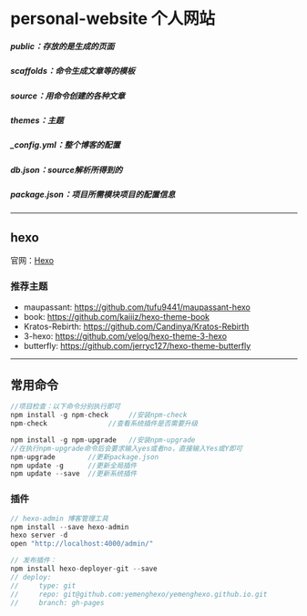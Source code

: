 # personal-website 个人网站

##### public：存放的是生成的页面
##### scaffolds：命令生成文章等的模板
##### source：用命令创建的各种文章
##### themes：主题
##### _config.yml：整个博客的配置
##### db.json：source解析所得到的
##### package.json：项目所需模块项目的配置信息

---
## hexo
官网：[Hexo](https://hexo.io/zh-cn/)
### 推荐主题
- maupassant: https://github.com/tufu9441/maupassant-hexo
- book: https://github.com/kaiiiz/hexo-theme-book
- Kratos-Rebirth: https://github.com/Candinya/Kratos-Rebirth
- 3-hexo: https://github.com/yelog/hexo-theme-3-hexo
- butterfly: https://github.com/jerryc127/hexo-theme-butterfly
---

## 常用命令
```javascript
//项目检查：以下命令分别执行即可
npm install -g npm-check     //安装npm-check
npm-check               //查看系统插件是否需要升级

npm install -g npm-upgrade   //安装npm-upgrade
//在执行npm-upgrade命令后会要求输入yes或者no，直接输入Yes或Y即可
npm-upgrade        //更新package.json
npm update -g      //更新全局插件
npm update --save  //更新系统插件
```

### 插件
```javascript
// hexo-admin 博客管理工具
npm install --save hexo-admin
hexo server -d
open "http://localhost:4000/admin/"

// 发布插件：
npm install hexo-deployer-git --save
// deploy:
//     type: git
//     repo: git@github.com:yemenghexo/yemenghexo.github.io.git
//     branch: gh-pages


```